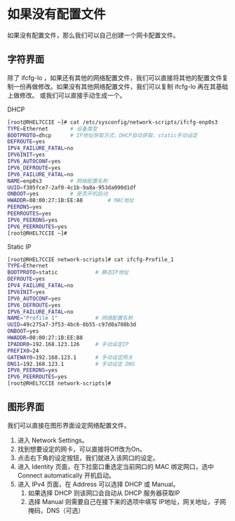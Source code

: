 # 如果没有配置文件

如果没有配置文件，那么我们可以自己创建一个网卡配置文件。

## 字符界面
除了 ifcfg-lo ，如果还有其他的网络配置文件，我们可以直接将其他的配置文件复制一份再做修改。如果没有其他网络配置文件，我们可以复制 ifcfg-lo 再在其基础上做修改。
或我们可以直接手动生成一个。


DHCP
```sh
[root@RHEL7CCIE ~]# cat /etc/sysconfig/network-scripts/ifcfg-enp0s3
TYPE=Ethernet       # 设备类型
BOOTPROTO=dhcp      # IP地址获取方式，DHCP自动获取，static手动设定
DEFROUTE=yes
IPV4_FAILURE_FATAL=no
IPV6INIT=yes
IPV6_AUTOCONF=yes
IPV6_DEFROUTE=yes
IPV6_FAILURE_FATAL=no
NAME=enp0s3         # 网络配置名称
UUID=f305fce7-2af0-4c1b-9a8a-953da090d1df
ONBOOT=yes          # 是否开机启动
HWADDR=08:00:27:1B:EE:A8        # MAC地址
PEERDNS=yes
PEERROUTES=yes
IPV6_PEERDNS=yes
IPV6_PEERROUTES=yes
[root@RHEL7CCIE ~]#
```

Static IP
```sh
[root@RHEL7CCIE network-scripts]# cat ifcfg-Profile_1
TYPE=Ethernet
BOOTPROTO=static            # 静态IP地址
DEFROUTE=yes
IPV4_FAILURE_FATAL=no
IPV6INIT=yes
IPV6_AUTOCONF=yes
IPV6_DEFROUTE=yes
IPV6_FAILURE_FATAL=no
NAME="Profile 1"            # 网络配置名称
UUID=49c275a7-3f53-4bc6-8b55-c97d0a708b3d
ONBOOT=yes
HWADDR=08:00:27:1B:EE:B8
IPADDR0=192.168.123.126     # 手动设定IP
PREFIX0=24
GATEWAY0=192.168.123.1      # 手动设定网关
DNS1=192.168.123.1          # 手动设定 DNS
IPV6_PEERDNS=yes
IPV6_PEERROUTES=yes
[root@RHEL7CCIE network-scripts]#
```




## 图形界面
我们可以直接在图形界面设定网络配置文件。

1. 进入 Network Settings。 
2. 找到想要设定的网卡，可以直接将Off改为On。
3. 点击右下角的设定按钮，我们就进入该网口的设定。
4. 进入 Identity 页面，在下拉窗口重选定当前网口的 MAC 绑定网口，选中 Connect automatically 开机启动。
5. 进入 IPv4 页面，在 Address 可以选择 DHCP 或 Manual。
   1. 如果选择 DHCP 则该网口会自动从 DHCP 服务器获取IP
   2. 选择 Manual 则需要自己在接下来的选项中填写 IP地址，网关地址，子网掩码，DNS（可选）
